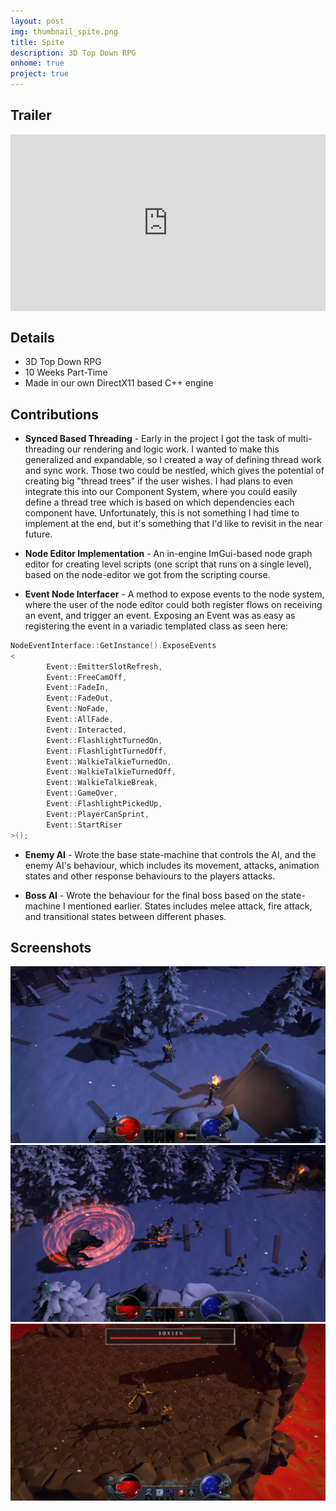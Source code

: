 ```yaml
---
layout: post
img: thumbnail_spite.png
title: Spite
description: 3D Top Down RPG
onhome: true
project: true
---
```

## Trailer
<style>.embed-container { position: relative; padding-bottom: 56.25%; height: 0; overflow: hidden; max-width: 100%; } .embed-container iframe, .embed-container object, .embed-container embed { position: absolute; top: 0; left: 0; width: 100%; height: 100%; }</style><div class='embed-container'><iframe src='https://www.youtube.com/embed/pBjSkLnXSVY' frameborder='0' allowfullscreen></iframe></div>

## Details
- 3D Top Down RPG
- 10 Weeks Part-Time
- Made in our own DirectX11 based C++ engine

## Contributions
- **Synced Based Threading** - Early in the project I got the task of multi-threading our rendering and logic work. I wanted to make this generalized and expandable, so I created a way of defining thread work and sync work. Those two could be nestled, which gives the potential of creating big "thread trees" if the user wishes. I had plans to even integrate this into our Component System, where you could easily define a thread tree which is based on which dependencies each component have. Unfortunately, this is not something I had time to implement at the end, but it's something that I'd like to revisit in the near future. 

- **Node Editor Implementation** - An in-engine ImGui-based node graph editor for creating level scripts (one script that runs on a single level), based on the node-editor we got from the scripting course. 

- **Event Node Interfacer** - A method to expose events to the node system, where the user of the node editor could both register flows on receiving an event, and trigger an event. Exposing an Event was as easy as registering the event in a variadic templated class as seen here:
```cpp
NodeEventInterface::GetInstance().ExposeEvents
<
		Event::EmitterSlotRefresh,
		Event::FreeCamOff,
		Event::FadeIn,
		Event::FadeOut,
		Event::NoFade,
		Event::AllFade,
		Event::Interacted,
		Event::FlashlightTurnedOn,
		Event::FlashlightTurnedOff,
		Event::WalkieTalkieTurnedOn,
		Event::WalkieTalkieTurnedOff,
		Event::WalkieTalkieBreak,
		Event::GameOver,
		Event::FlashlightPickedUp,
		Event::PlayerCanSprint,
		Event::StartRiser
>();
``` 

- **Enemy AI** - Wrote the base state-machine that controls the AI, and the enemy AI's behaviour, which includes its movement, attacks, animation states and other response behaviours to the players attacks.

- **Boss AI** - Wrote the behaviour for the final boss based on the state-machine I mentioned earlier. States includes melee attack, fire attack, and transitional states between different phases. 

## Screenshots
![](../assets/img/spite_01.png)
![](../assets/img/spite_02.png)
![](../assets/img/spite_03.png)
